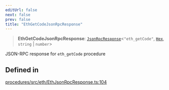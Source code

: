 ```yaml
---
editUrl: false
next: false
prev: false
title: "EthGetCodeJsonRpcResponse"
---
```


> **EthGetCodeJsonRpcResponse**: [`JsonRpcResponse`](/reference/tevm/jsonrpc/type-aliases/jsonrpcresponse/)\<`"eth_getCode"`, [`Hex`](/reference/tevm/utils/type-aliases/hex/), `string` \| `number`\>

JSON-RPC response for `eth_getCode` procedure

## Defined in

[procedures/src/eth/EthJsonRpcResponse.ts:104](https://github.com/evmts/tevm-monorepo/blob/main/packages/procedures/src/eth/EthJsonRpcResponse.ts#L104)
